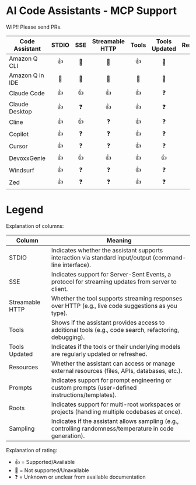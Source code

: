 # AI Code Assistants - MCP Support

WIP!! Please send PRs.

| Code Assistant  | STDIO | SSE | Streamable HTTP | Tools | Tools Updated | Resources | Prompts | Roots | Sampling |
|-----------------|:-----:|:---:|:---------------:|:-----:|:-------------:|:---------:|:-------:|:-----:|:--------:|
| Amazon Q CLI    |  👍   | 🚫  |       🚫        |  👍   |      🚫       |    🚫     |   👍    |  🚫   |    🚫    |
| Amazon Q in IDE |  🚫   | 🚫  |       🚫        |  🚫   |      🚫       |    🚫     |   🚫    |  🚫   |    🚫    |
| Claude Code     |  👍   | 👍  |       👍        |  👍   |       ❓       |    🚫     |   👍    |   ❓   |    ❓     |
| Claude Desktop  |  👍   |  ❓  |       👍        |  👍   |       ❓       |    👍     |    ❓    |   ❓   |    ❓     |
| Cline           |  👍   | 👍  |        ❓        |  👍   |       ❓       |    👍     |    ❓    |   ❓   |    ❓     |
| Copilot         |  👍   |  ❓  |        ❓        |  👍   |       ❓       |     ❓     |    ❓    |  👍   |    ❓     |
| Cursor          |  👍   |  ❓  |        ❓        |  👍   |       ❓       |     ❓     |    ❓    |   ❓   |    ❓     |
| DevoxxGenie     |  👍   | 👍  |       👍        |  👍   |      👍       |    👍     |   👍    |  🚫   |    👍    |
| Windsurf        |  👍   |  ❓  |        ❓        |  👍   |       ❓       |     ❓     |    ❓    |   ❓   |    ❓     |
| Zed             |  👍   |  ❓  |        ❓        |  👍   |       ❓       |     ❓     |   👍    |   ❓   |    ❓     |

# Legend
Explanation of columns:

| Column          | Meaning                                                                                                   |
|-----------------|-----------------------------------------------------------------------------------------------------------|
| STDIO           | Indicates whether the assistant supports interaction via standard input/output (command-line interface).  |
| SSE             | Indicates support for Server-Sent Events, a protocol for streaming updates from server to client.         |
| Streamable HTTP | Whether the tool supports streaming responses over HTTP (e.g., live code suggestions as you type).        |
| Tools           | Shows if the assistant provides access to additional tools (e.g., code search, refactoring, debugging).   |
| Tools Updated   | Indicates if the tools or their underlying models are regularly updated or refreshed.                     |
| Resources       | Whether the assistant can access or manage external resources (files, APIs, databases, etc.).             |
| Prompts         | Indicates support for prompt engineering or custom prompts (user-defined instructions/templates).         |
| Roots           | Indicates support for multi-root workspaces or projects (handling multiple codebases at once).            |
| Sampling        | Indicates if the assistant allows sampling (e.g., controlling randomness/temperature in code generation). |

Explanation of rating:
* 👍 = Supported/Available
* 🚫 = Not supported/Unavailable
* ❓ = Unknown or unclear from available documentation